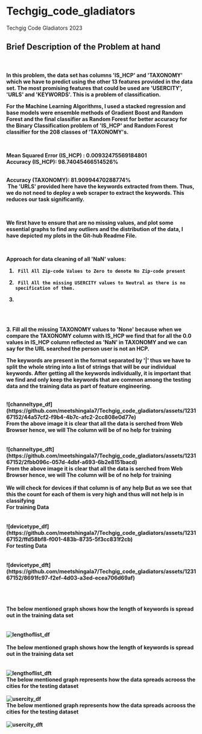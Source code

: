 # Techgig_code_gladiators
Techgig Code Gladiators 2023<br>

<h2>Brief Description of the Problem at hand</h2> ​
<h4>
In this problem, the data set has columns 'IS_HCP'  and 'TAXONOMY' which we have to predict using the other 13 features provided in the data set. The most promising features that could be used are 'USERCITY', 'URLS' and 'KEYWORDS'. This is a problem of classification.​
<br>

For the Machine Learning Algorithms, I used a stacked regression and base models were ensemble methods of Gradient Boost and Random Forest and the final classifier as Random Forest for better accuracy for the Binary Classification problem of 'IS_HCP' and Random Forest classifier for the 208 classes of 'TAXONOMY's.​

​

Mean Squared Error (IS_HCP) : 0.00932475569184801​
<br>
Accuracy (IS_HCP): 98.74045466514526%​
<br>
​

Accuracy (TAXONOMY): 81.90994470288774%​
<br>
​
The 'URLS' provided here have the keywords extracted from them. Thus, we do not need to deploy a web scraper to extract the keywords. This reduces our task significantly. ​

​

We first have to ensure that are no missing values, and plot some essential graphs to find any outliers and the distribution of the data, I have depicted my plots in the Git-hub Readme File.​​

​

Approach for data cleaning of all 'NaN' values:​​

1.      Fill All Zip-code Values to Zero to denote No Zip-code present​​

2.      Fill All the missing USERCITY values to Neutral as there is no specification of them.​​

3. 
​

<br>
3. Fill all the missing TAXONOMY values to 'None' because when we compare the TAXONOMY column with  IS_HCP we find that for all the 0.0 values in IS_HCP column reflected as 'NaN' in TAXONOMY and we can say for the URL searched the person user is not an HCP.​

​The keywords are present in the format separated by '|' thus we have to split the whole string into a list of strings that will be our individual keywords. After getting all the keywords individually, it is important that we find and only keep the keywords that are common among the testing data and the training data as part of feature engineering.​

<br>
![channeltype_df](https://github.com/meetshingala7/Techgig_code_gladiators/assets/123167152/44a57cf2-f9b4-4b7c-afc2-2cc808e0d77e)
<br>From the above image it is clear that all the data is serched from Web Browser hence, we will The column will be of no help for training<br><br><br>
![channeltype_dft](https://github.com/meetshingala7/Techgig_code_gladiators/assets/123167152/2fbb096c-057d-4dbf-a693-6b2e8151bacd)
<br>From the above image it is clear that all the data is serched from Web Browser hence, we will The column will be of no help for training
<br><br>
We will check for devices if that column is of any help
But as we see that this the count for each of them is very high and thus will not help is in classifying <br>
For training Data<br><br><br>
![devicetype_df](https://github.com/meetshingala7/Techgig_code_gladiators/assets/123167152/ffd58bf8-f001-483b-8735-5f3cc831f2cb)
<br>For testing Data<br><br><br>
![devicetype_dft](https://github.com/meetshingala7/Techgig_code_gladiators/assets/123167152/8691fc97-f2ef-4d03-a3ed-ecea706d69af)

<br><br><br>
The below mentioned graph shows how the length of keywords is spread out in the training data set<br><br><br>
![lengthoflist_df](https://github.com/meetshingala7/Techgig_code_gladiators/assets/123167152/faf42858-5385-41ac-84d6-6583e2053f76)
<br><br>The below mentioned graph shows how the length of keywords is spread out in the training data set<br><br><br>
![lengthoflist_dft](https://github.com/meetshingala7/Techgig_code_gladiators/assets/123167152/99313f49-2094-49ea-9725-eb93bef8e446)
<br>The below mentioned graph represents how the data spreads acrooss the cities for the testing dataset<br><br>
![usercity_df](https://github.com/meetshingala7/Techgig_code_gladiators/assets/123167152/8e017efb-f039-4352-8dff-f9a71cd3fb5e)
<br>The below mentioned graph represents how the data spreads acrooss the cities for the testing dataset<br><br>
![usercity_dft](https://github.com/meetshingala7/Techgig_code_gladiators/assets/123167152/d4981c8a-89e1-41d7-a5da-7b378fce18bb)
